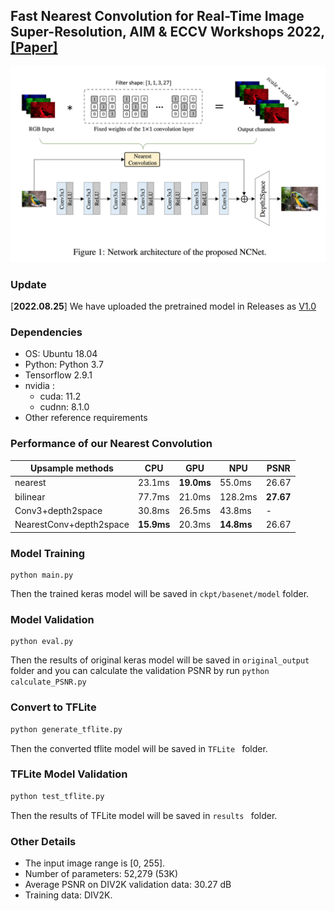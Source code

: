 ## Fast Nearest Convolution for Real-Time Image Super-Resolution, AIM & ECCV Workshops 2022, [[Paper]](https://arxiv.org/abs/2208.11609)

![ts](figs/ts.png)

### Update
[**2022.08.25**] We have uploaded the pretrained model in Releases as [V1.0](https://github.com/Algolzw/NCNet/releases/tag/V1.0)

### Dependencies
- OS: Ubuntu 18.04
- Python: Python 3.7
- Tensorflow 2.9.1
- nvidia :
   - cuda: 11.2
   - cudnn: 8.1.0
- Other reference requirements

### Performance of our Nearest Convolution

|  Upsample methods   | CPU  | GPU | NPU | PSNR |
|  ----  | ----  | ----  | ----  | ----  |
| nearest  | 23.1ms | **19.0ms** | 55.0ms | 26.67 |
| bilinear  | 77.7ms | 21.0ms | 128.2ms | **27.67** |
| Conv3+depth2space  | 30.8ms | 26.5ms | 43.8ms | - |
| NearestConv+depth2space  | **15.9ms** | 20.3ms | **14.8ms** | 26.67 |

### Model Training
```python3
python main.py
```
Then the trained keras model will be saved in ```ckpt/basenet/model``` folder.

### Model Validation
```python3
python eval.py
```
Then the results of original keras model will be saved in ```original_output``` folder and you can calculate the validation PSNR by run ```python calculate_PSNR.py```

### Convert to TFLite
``` bash
python generate_tflite.py
```
Then the converted tflite model will be saved in ```TFLite ``` folder.

### TFLite Model Validation
``` bash
python test_tflite.py
```
Then the results of TFLite model will be saved in ```results ``` folder.



### Other Details

* The input image range is [0, 255].
* Number of parameters: 52,279 (53K)
* Average PSNR on DIV2K validation data: 30.27 dB
* Training data: DIV2K.
